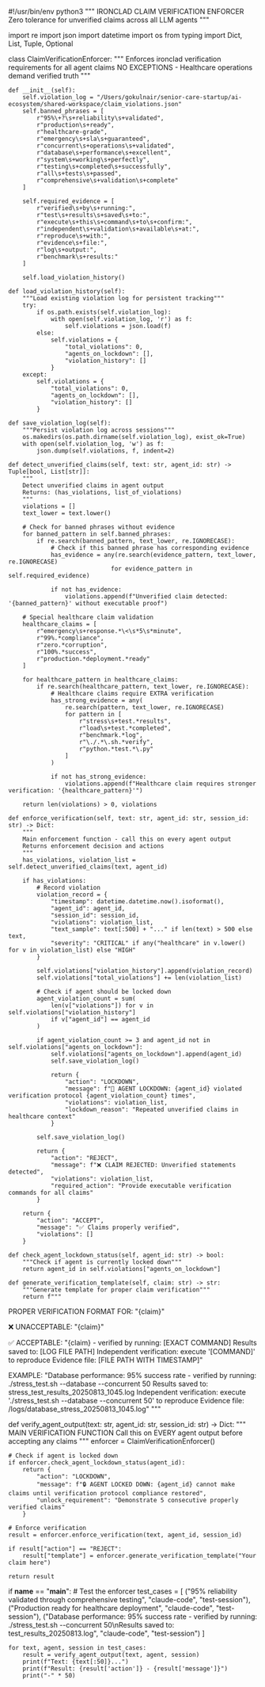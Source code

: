 #!/usr/bin/env python3
"""
IRONCLAD CLAIM VERIFICATION ENFORCER
Zero tolerance for unverified claims across all LLM agents
"""

import re
import json
import datetime
import os
from typing import Dict, List, Tuple, Optional

class ClaimVerificationEnforcer:
    """
    Enforces ironclad verification requirements for all agent claims
    NO EXCEPTIONS - Healthcare operations demand verified truth
    """
    
    def __init__(self):
        self.violation_log = "/Users/gokulnair/senior-care-startup/ai-ecosystem/shared-workspace/claim_violations.json"
        self.banned_phrases = [
            r"95%\+?\s+reliability\s+validated",
            r"production\s+ready",
            r"healthcare-grade",
            r"emergency\s+sla\s+guaranteed",
            r"concurrent\s+operations\s+validated",
            r"database\s+performance\s+excellent",
            r"system\s+working\s+perfectly",
            r"testing\s+completed\s+successfully",
            r"all\s+tests\s+passed",
            r"comprehensive\s+validation\s+complete"
        ]
        
        self.required_evidence = [
            r"verified\s+by\s+running:",
            r"test\s+results\s+saved\s+to:",
            r"execute\s+this\s+command\s+to\s+confirm:",
            r"independent\s+validation\s+available\s+at:",
            r"reproduce\s+with:",
            r"evidence\s+file:",
            r"log\s+output:",
            r"benchmark\s+results:"
        ]
        
        self.load_violation_history()
    
    def load_violation_history(self):
        """Load existing violation log for persistent tracking"""
        try:
            if os.path.exists(self.violation_log):
                with open(self.violation_log, 'r') as f:
                    self.violations = json.load(f)
            else:
                self.violations = {
                    "total_violations": 0,
                    "agents_on_lockdown": [],
                    "violation_history": []
                }
        except:
            self.violations = {
                "total_violations": 0,
                "agents_on_lockdown": [],
                "violation_history": []
            }
    
    def save_violation_log(self):
        """Persist violation log across sessions"""
        os.makedirs(os.path.dirname(self.violation_log), exist_ok=True)
        with open(self.violation_log, 'w') as f:
            json.dump(self.violations, f, indent=2)
    
    def detect_unverified_claims(self, text: str, agent_id: str) -> Tuple[bool, List[str]]:
        """
        Detect unverified claims in agent output
        Returns: (has_violations, list_of_violations)
        """
        violations = []
        text_lower = text.lower()
        
        # Check for banned phrases without evidence
        for banned_pattern in self.banned_phrases:
            if re.search(banned_pattern, text_lower, re.IGNORECASE):
                # Check if this banned phrase has corresponding evidence
                has_evidence = any(re.search(evidence_pattern, text_lower, re.IGNORECASE) 
                                 for evidence_pattern in self.required_evidence)
                
                if not has_evidence:
                    violations.append(f"Unverified claim detected: '{banned_pattern}' without executable proof")
        
        # Special healthcare claim validation
        healthcare_claims = [
            r"emergency\s+response.*\<\s*5\s*minute",
            r"99%.*compliance",
            r"zero.*corruption",
            r"100%.*success",
            r"production.*deployment.*ready"
        ]
        
        for healthcare_pattern in healthcare_claims:
            if re.search(healthcare_pattern, text_lower, re.IGNORECASE):
                # Healthcare claims require EXTRA verification
                has_strong_evidence = any(
                    re.search(pattern, text_lower, re.IGNORECASE) 
                    for pattern in [
                        r"stress\s+test.*results",
                        r"load\s+test.*completed",
                        r"benchmark.*log",
                        r"\./.*\.sh.*verify",
                        r"python.*test.*\.py"
                    ]
                )
                
                if not has_strong_evidence:
                    violations.append(f"Healthcare claim requires stronger verification: '{healthcare_pattern}'")
        
        return len(violations) > 0, violations
    
    def enforce_verification(self, text: str, agent_id: str, session_id: str) -> Dict:
        """
        Main enforcement function - call this on every agent output
        Returns enforcement decision and actions
        """
        has_violations, violation_list = self.detect_unverified_claims(text, agent_id)
        
        if has_violations:
            # Record violation
            violation_record = {
                "timestamp": datetime.datetime.now().isoformat(),
                "agent_id": agent_id,
                "session_id": session_id,
                "violations": violation_list,
                "text_sample": text[:500] + "..." if len(text) > 500 else text,
                "severity": "CRITICAL" if any("healthcare" in v.lower() for v in violation_list) else "HIGH"
            }
            
            self.violations["violation_history"].append(violation_record)
            self.violations["total_violations"] += len(violation_list)
            
            # Check if agent should be locked down
            agent_violation_count = sum(
                len(v["violations"]) for v in self.violations["violation_history"] 
                if v["agent_id"] == agent_id
            )
            
            if agent_violation_count >= 3 and agent_id not in self.violations["agents_on_lockdown"]:
                self.violations["agents_on_lockdown"].append(agent_id)
                self.save_violation_log()
                
                return {
                    "action": "LOCKDOWN",
                    "message": f"🚨 AGENT LOCKDOWN: {agent_id} violated verification protocol {agent_violation_count} times",
                    "violations": violation_list,
                    "lockdown_reason": "Repeated unverified claims in healthcare context"
                }
            
            self.save_violation_log()
            
            return {
                "action": "REJECT",
                "message": f"❌ CLAIM REJECTED: Unverified statements detected",
                "violations": violation_list,
                "required_action": "Provide executable verification commands for all claims"
            }
        
        return {
            "action": "ACCEPT",
            "message": "✅ Claims properly verified",
            "violations": []
        }
    
    def check_agent_lockdown_status(self, agent_id: str) -> bool:
        """Check if agent is currently locked down"""
        return agent_id in self.violations["agents_on_lockdown"]
    
    def generate_verification_template(self, claim: str) -> str:
        """Generate template for proper claim verification"""
        return f"""
PROPER VERIFICATION FORMAT FOR: "{claim}"

❌ UNACCEPTABLE:
"{claim}" 

✅ ACCEPTABLE:
"{claim} - verified by running: [EXACT COMMAND]
Results saved to: [LOG FILE PATH]
Independent verification: execute '[COMMAND]' to reproduce
Evidence file: [FILE PATH WITH TIMESTAMP]"

EXAMPLE:
"Database performance: 95% success rate - verified by running: ./stress_test.sh --database --concurrent 50
Results saved to: stress_test_results_20250813_1045.log
Independent verification: execute './stress_test.sh --database --concurrent 50' to reproduce
Evidence file: /logs/database_stress_20250813_1045.log"
"""

def verify_agent_output(text: str, agent_id: str, session_id: str) -> Dict:
    """
    MAIN VERIFICATION FUNCTION
    Call this on EVERY agent output before accepting any claims
    """
    enforcer = ClaimVerificationEnforcer()
    
    # Check if agent is locked down
    if enforcer.check_agent_lockdown_status(agent_id):
        return {
            "action": "LOCKDOWN",
            "message": f"🔒 AGENT LOCKED DOWN: {agent_id} cannot make claims until verification protocol compliance restored",
            "unlock_requirement": "Demonstrate 5 consecutive properly verified claims"
        }
    
    # Enforce verification
    result = enforcer.enforce_verification(text, agent_id, session_id)
    
    if result["action"] == "REJECT":
        result["template"] = enforcer.generate_verification_template("Your claim here")
    
    return result

if __name__ == "__main__":
    # Test the enforcer
    test_cases = [
        ("95% reliability validated through comprehensive testing", "claude-code", "test-session"),
        ("Production ready for healthcare deployment", "claude-code", "test-session"),
        ("Database performance: 95% success rate - verified by running: ./stress_test.sh --concurrent 50\nResults saved to: test_results_20250813.log", "claude-code", "test-session")
    ]
    
    for text, agent, session in test_cases:
        result = verify_agent_output(text, agent, session)
        print(f"Text: {text[:50]}...")
        print(f"Result: {result['action']} - {result['message']}")
        print("-" * 50)